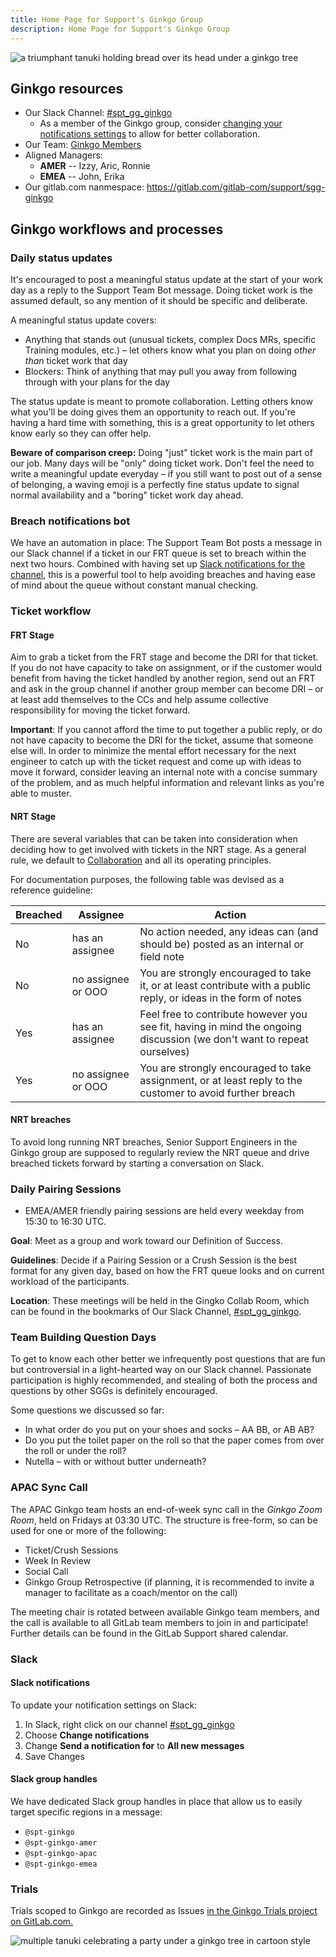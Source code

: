 ```yaml
---
title: Home Page for Support's Ginkgo Group
description: Home Page for Support's Ginkgo Group
---
```


<!-- Search for all occurrences of NAME and replace them with the group's name.
     Search for all occurrences of URL HERE and replace them with the appropriate url -->

![a triumphant tanuki holding bread over its head under a ginkgo tree](/handbook/support/support-global-groups/groups/ginkgo/sgg_ginkgo.png)

## Ginkgo resources

- Our Slack Channel: [#spt_gg_ginkgo](https://gitlab.slack.com/archives/C0354N9B14G)
  - As a member of the Ginkgo group, consider [changing your notifications settings](#slack-notifications) to allow for better collaboration.
- Our Team: [Ginkgo Members](https://gitlab-com.gitlab.io/support/team/sgg.html?search=ginkgo)
- Aligned Managers:
  - **AMER** -- Izzy, Aric, Ronnie
  - **EMEA** -- John, Erika
- Our gitlab.com nanmespace: https://gitlab.com/gitlab-com/support/sgg-ginkgo

## Ginkgo workflows and processes

### Daily status updates

It's encouraged to post a meaningful status update at the start of your work day as a reply to the Support Team Bot message. Doing ticket work is the assumed default, so any mention of it should be specific and deliberate.

A meaningful status update covers:

- Anything that stands out (unusual tickets, complex Docs MRs, specific Training modules, etc.) – let others know what you plan on doing *other than* ticket work that day
- Blockers: Think of anything that may pull you away from following through with your plans for the day

The status update is meant to promote collaboration. Letting others know what you'll be doing gives them an opportunity to reach out. If you're having a hard time with something, this is a great opportunity to let others know early so they can offer help.

**Beware of comparison creep:** Doing "just" ticket work is the main part of our job. Many days will be "only" doing ticket work. Don't feel the need to write a meaningful update everyday – if you still want to post out of a sense of belonging, a waving emoji is a perfectly fine status update to signal normal availability and a "boring" ticket work day ahead.

### Breach notifications bot

We have an automation in place: The Support Team Bot posts a message in our Slack channel if a ticket in our FRT queue is set to breach within the next two hours. Combined with having set up [Slack notifications for the channel](#slack-notifications), this is a powerful tool to help avoiding breaches and having ease of mind about the queue without constant manual checking.

### Ticket workflow

#### FRT Stage

Aim to grab a ticket from the FRT stage and become the DRI for that ticket. If you do not have capacity to take on assignment, or if the customer would benefit from having the ticket handled by another region, send out an FRT and ask in the group channel if another group member can become DRI – or at least add themselves to the CCs and help assume collective responsibility for moving the ticket forward.

**Important**: If you cannot afford the time to put together a public reply, or do not have capacity to become the DRI for the ticket, assume that someone else will. In order to minimize the mental effort necessary for the next engineer to catch up with the ticket request and come up with ideas to move it forward, consider leaving an internal note with a concise summary of the problem, and as much helpful information and relevant links as you're able to muster.

#### NRT Stage

There are several variables that can be taken into consideration when deciding how to get involved with tickets in the NRT stage. As a general rule, we default to [Collaboration](/handbook/values/#collaboration) and all its operating principles.

For documentation purposes, the following table was devised as a reference guideline:

| Breached | Assignee           | Action                                                                                                                 |
|----------|--------------------|------------------------------------------------------------------------------------------------------------------------|
| No       | has an assignee    | No action needed, any ideas can (and should be) posted as an internal or field note                                    |
| No       | no assignee or OOO | You are strongly encouraged to take it, or at least contribute with a public reply, or ideas in the form of notes      |
| Yes      | has an assignee    | Feel free to contribute however you see fit, having in mind the ongoing discussion (we don't want to repeat ourselves) |
| Yes      | no assignee or OOO | You are strongly encouraged to take assignment, or at least reply to the customer to avoid further breach          |

#### NRT breaches

To avoid long running NRT breaches, Senior Support Engineers in the Ginkgo group are supposed to regularly review the NRT queue and drive breached tickets forward by starting a conversation on Slack.

### Daily Pairing Sessions

- EMEA/AMER friendly pairing sessions are held every weekday from 15:30 to 16:30 UTC.

**Goal**: Meet as a group and work toward our Definition of Success.

**Guidelines**: Decide if a Pairing Session or a Crush Session is the best format for any given day, based on how the FRT queue looks and on current workload of the participants.

**Location**: These meetings will be held in the Gingko Collab Room, which can be found in the bookmarks of Our Slack Channel, [#spt_gg_ginkgo](https://gitlab.slack.com/archives/C0354N9B14G).

### Team Building Question Days

To get to know each other better we infrequently post questions that are fun but controversial in a light-hearted way on our Slack channel. Passionate participation is highly recommended, and stealing of both the process and questions by other SGGs is definitely encouraged.

Some questions we discussed so far:

- In what order do you put on your shoes and socks – AA BB, or AB AB?
- Do you put the toilet paper on the roll so that the paper comes from over the roll or under the roll?
- Nutella – with or without butter underneath?

### APAC Sync Call

 The APAC Ginkgo team hosts an end-of-week sync call in the *Ginkgo Zoom Room*, held on Fridays at 03:30 UTC. The structure is free-form, so can be used for one or more of the following:

- Ticket/Crush Sessions
- Week In Review
- Social Call
- Ginkgo Group Retrospective (if planning, it is recommended to invite a manager to facilitate as a coach/mentor on the call)

The meeting chair is rotated between available Ginkgo team members, and the call is available to all GitLab team members to join in and participate! Further details can be found in the GitLab Support shared calendar.

### Slack

#### Slack notifications

To update your notification settings on Slack:

1. In Slack, right click on our channel [#spt_gg_ginkgo](https://gitlab.slack.com/archives/C0354N9B14G)
1. Choose **Change notifications**
1. Change **Send a notification for** to **All new messages**
1. Save Changes

#### Slack group handles

We have dedicated Slack group handles in place that allow us to easily target specific regions in a message:

- `@spt-ginkgo`
- `@spt-ginkgo-amer`
- `@spt-ginkgo-apac`
- `@spt-ginkgo-emea`

### Trials

Trials scoped to Ginkgo are recorded as Issues [in the Ginkgo Trials project on GitLab.com.](https://gitlab.com/gitlab-com/support/sgg-ginkgo/trials)

![multiple tanuki celebrating a party under a ginkgo tree in cartoon style](/handbook/support/support-global-groups/groups/ginkgo/sgg_ginkgo_party.png)
